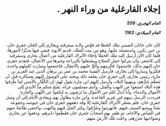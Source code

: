 <h1 dir="rtl">إجلاء القارغلية من وراء النهر .</h1>

<h5 dir="rtl">العام الهجري:  559

العام الميلادي: 1163

</h5>

<p dir="rtl">كان خان خانان الصيني ملك الخطا قد فوَّض ولاية سمرقند وبخارى إلى الخان جغري خان بن حين تكين، واستعمله عليها، وهو مِن بيت الملك، قديم الأبوة، فبقي فيها مدبِّرًا لأمورها، فلما كان الآن أرسل إليه ملك الخطا بإجلاء الأتراك القارغلية من أعمال بخارى وسمرقند إلى كاشغر، وأن يتركوا حمل السلاح ويشتغلوا بالزراعة وغيرها من الأعمال، فتقدم جغري خان إليهم بذلك، فامتنعوا، فألزمهم وألحَّ عليهم بالانتقال، فاجتمعوا وصارت كلمتُهم واحدة، فكثُروا وساروا إلى بخارى، فأرسل الفقيهُ محمد بن عمر بن برهان الدين عبد العزيز بن مازة، رئيس بخارى، إلى جغري خان يعلمه ذلك ويحثه على الوصول إليهم بعساكره قبل أن يَعظُم شَرُّهم، وينهبوا البلاد، وأرسل إليهم ابن مازة يقول لهم: إن الكُفَّار بالأمس لما طَرَقوا هذه البلاد امتنعوا عن النهب والقتل، وأنتم مسلمون غزاة، يَقبُح منكم مدُّ الأيدي إلى الأموال والدماء، وأنا أبذلُ لكم من الأموال ما تَرضَون به لتكفوا عن النَّهبِ والغارة؛ فترددت الرسلُ بينهم في تقرير القاعدة، وابن مازة يطاوِلُ بهم ويمادي الأيام إلى أن وصل جغري خان، فلم يشعُر الأتراك القارغلية إلا وقد دهمَهم جغري خان في جيوشه وجموعه بَغتةً ووضع السيف فيهم، فانهزموا وتفَرَّقوا، وكثر القتلُ فيهم والنهب، واختفى طائفةٌ منهم في الغياض والآجام، ثم ظفر بهم أصحابُ جغري خان فقَطَعوا دابرهم، ودفعوا عن بخارى وضواحيها ضَرَرَهم، وخَلَت تلك الأرضُ منهم.</p></br>
